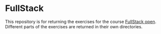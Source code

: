 # FullStack

This repository is for returning the exercises for the course [FullStack open](https://fullstackopen.com/en/). Different parts of the exercises are returned in their own directories.
